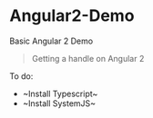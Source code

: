 # Angular2-Demo
Basic Angular 2 Demo

> Getting a handle on Angular 2

To do:

* ~Install Typescript~
* ~Install SystemJS~
